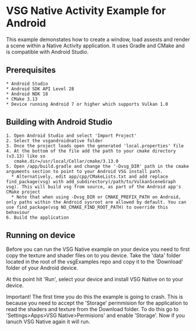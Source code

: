 # VSG Native Activity Example for Android

This example demonstates how to create a window, load assests and render a scene within a Native Activity application. It uses Gradle and CMake and is compatible with Android Studio. 


## Prerequisites

    * Android Studio
    * Android SDK API Level 28
    * Android NDK 18
    * CMake 3.13
    * Device running Android 7 or higher which supports Vulkan 1.0


## Building with Android Studio

    1. Open Android Studio and select 'Import Project'
    2. Select the vsgandroidnative folder
    3. Once the project loads open the generated 'local.properties' file
    4. At the bottom of the file add the path to your cmake directory (v3.13) like so
       cmake.dir=/usr/local/Cellar/cmake/3.13.0
    5. Open /app/build.gradle and change the '-Dvsg_DIR' path in the cmake arguments section to point to your Android VSG install path.
	  * Alternatively, edit app/cpp/CMakeLists.txt and add replace find_package(vsg) with add_subdirectory(/path/to/VulkanSceneGraph vsg). This will build vsg from source, as part of the Android app's CMake project
	  * Note that when using -Dvsg_DIR or CMAKE_PREFIX_PATH on Android, only paths within the Android sysroot are allowed by default. You can use find_package(vsg NO_CMAKE_FIND_ROOT_PATH) to override this behaviour
    6. Build the application
    
    
## Running on device

Before you can run the VSG Native example on your device you need to first copy the texture and shader files on to you device. Take the 'data' folder located in the root of the vsgExamples repo and copy it to the 'Download' folder of your Android device.

At this point  hit 'Run', select your device and install VSG Native on to your device. 

Important! The first time you do this the example is going to crash. This is because you need to accept the 'Storage' permmision for the application to read the shaders and texture from the Download folder. To do this go to 'Settings>Apps>VSG Native>Permisions' and enable 'Storage'. Now if you lanuch VSG Native again it will run.
     
